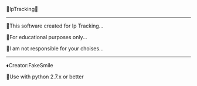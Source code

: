 🔴IpTracking🔴
______________
🔸This software created for Ip Tracking...

🔸For educational purposes only...

🔸I am not responsible for your choises...
______________

♦️Creator:FakeSmile

🔸Use with python 2.7.x or better
